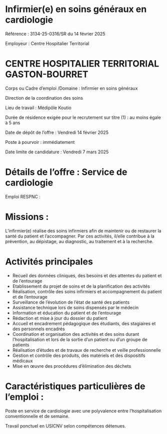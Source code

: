 # Infirmier(e) en soins généraux en cardiologie

Référence : 3134-25-0316/SR du 14 février 2025

Employeur : Centre Hospitalier Territorial

# CENTRE HOSPITALIER TERRITORIAL GASTON-BOURRET

Corps ou Cadre d’emploi /Domaine : Infirmier en soins généraux

Direction de la coordination des soins

Lieu de travail : Médipôle Koutio

Durée de résidence exigée pour le recrutement sur titre (1) : au moins égale à 5 ans

Date de dépôt de l’offre : Vendredi 14 février 2025

Poste à pourvoir : immédiatement

Date limite de candidature : Vendredi 7 mars 2025

# Détails de l’offre : Service de cardiologie

Emploi RESPNC :

# Missions :

L’infirmier(e) réalise des soins infirmiers afin de maintenir ou de restaurer la santé du patient et l’accompagner. Par ces activités, il/elle contribue à la prévention, au dépistage, au diagnostic, au traitement et à la recherche.

# Activités principales

- Recueil des données cliniques, des besoins et des attentes du patient et de l’entourage
- Etablissement du projet de soins et de la planification des activités
- Réalisation, contrôle des soins infirmiers et accompagnement du patient et de l’entourage
- Surveillance de l’évolution de l’état de santé des patients
- Assistance technique lors de soins dispensés par le médecin
- Information et éducation du patient et de l’entourage
- Rédaction et mise à jour du dossier du patient
- Accueil et encadrement pédagogique des étudiants, des stagiaires et des personnels encadrés
- Coordination et organisation des activités et des soins durant l’hospitalisation et lors de la sortie d’un patient ou d’un groupe de patients
- Réalisation d’études et de travaux de recherche et veille professionnelle
- Gestion et contrôle des produits, des matériels et des dispositifs médicaux
- Mise en œuvre des procédures d’élimination des déchets

# Caractéristiques particulières de l’emploi :

Poste en service de cardiologie avec une polyvalence entre l’hospitalisation conventionnelle et de semaine.

Travail ponctuel en USICNV selon compétences détenues.